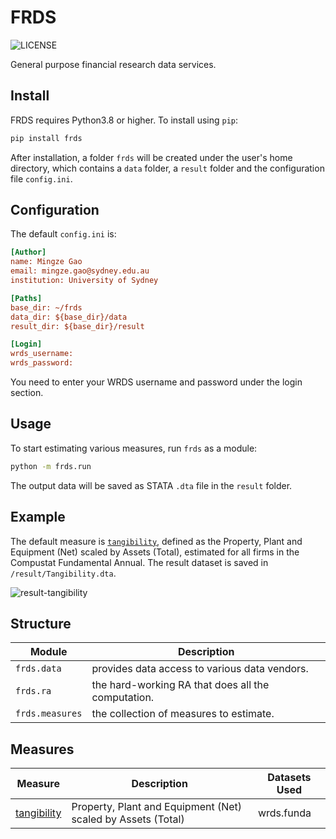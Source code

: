 # FRDS

![LICENSE](https://img.shields.io/github/license/mgao6767/frds?color=green)

General purpose financial research data services.

## Install

FRDS requires Python3.8 or higher. To install using `pip`:

```bash
pip install frds
```
After installation, a folder `frds` will be created under the user's home
directory, which contains a `data` folder, a `result` folder and the
configuration file `config.ini`.

## Configuration

The default `config.ini` is:

```ini
[Author]
name: Mingze Gao
email: mingze.gao@sydney.edu.au
institution: University of Sydney

[Paths]
base_dir: ~/frds
data_dir: ${base_dir}/data
result_dir: ${base_dir}/result

[Login]
wrds_username: 
wrds_password: 
```

You need to enter your WRDS username and password under the login section.

## Usage

To start estimating various measures, run `frds` as a module:

```bash
python -m frds.run
```
The output data will be saved as STATA `.dta` file in the `result` folder.

## Example

The default measure is
[`tangibility`](https://github.com/mgao6767/frds/blob/master/frds/measures/tangibility.py),
defined as the Property, Plant and Equipment (Net) scaled by Assets (Total),
estimated for all firms in the Compustat Fundamental Annual. The result dataset
is saved in `/result/Tangibility.dta`.

![result-tangibility](https://github.com/mgao6767/frds/blob/master/images/result-tangibility.png)

## Structure

| Module          | Description                                        |
|-----------------|----------------------------------------------------|
| `frds.data`     | provides data access to various data vendors.      |
| `frds.ra`       | the hard-working RA that does all the computation. |
| `frds.measures` | the collection of measures to estimate.            |

## Measures

| Measure                                                                                  | Description                                                  | Datasets Used |
|------------------------------------------------------------------------------------------|--------------------------------------------------------------|---------------|
| [tangibility](https://github.com/mgao6767/frds/blob/master/frds/measures/tangibility.py) | Property, Plant and Equipment (Net) scaled by Assets (Total) | wrds.funda    |
